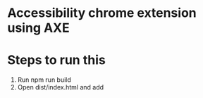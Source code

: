 # Accessibility chrome extension using AXE

# Steps to run this

1. Run npm run build
2. Open dist/index.html and add <script src="axe.min.js" />
